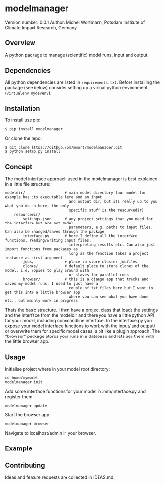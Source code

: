 modelmanager
===============================

Version number: 0.0.1
Author: Michel Wortmann, Potsdam Institute of Climate Impact Research, Germany

Overview
--------

A python package to manage (scientific) model runs, input and output.


Dependencies
------------
All python dependencies are listed in `requirements.txt`. Before installing the
package (see below) consider setting up a virtual python environment (`virtualenv mydevenv`).

Installation
--------------------

To install use pip:

    $ pip install modelmanager


Or clone the repo:

    $ git clone https://github.com/mwort/modelmanager.git
    $ python setup.py install


Concept
-------
The model interface approach used in the modelmanager is best explained in a little file structure:
```
modeldir/                  # main model directory (our model for example has its executable here and an input
                             and output dir, but its really up to you what you do in here, the only
                             specific stuff is the resourcedir)
    resourcedir/
        settings.json      # any project settings that you need for the interface but are not model
                             parameters, e.g. paths to input files. Can also be changed/saved through the package
        interface.py       # here I define all the interface functions, reading/writing input files,
                             interpreting results etc. Can also just import functions from packages as
                             long as the function takes a project instance as first argument
        jobs/              # place to store cluster jobfiles
        clones/	           # default place to store clones of the model, i.e. copies to play around with 
                             or slaves for parallel runs
	    browser/           # this is a django app that tracks and saves my model runs, I used to just have a
                             couple of txt files here but I want to get this into a little browser app
                             where you can see what you have done etc., but mainly work in progress
```
Thats the basic structure. I then have a project class that loads the settings and the interface from the modeldir and there you have a little python API for your model, including commandline interface. In the interface.py you expose your model interface functions to work with the input/ and output/ or overwrite them for specific model cases, a bit like a plugin approach. The "browser" package stores your runs in a database and lets see them with the little browser app.


Usage
-----

Initialise project where in your model root directory:
```
cd home/mymodel
modelmanager init
```
Add some interface functions for your model in .mm/interface.py and register them:
```
modelmanager update
```
Start the browser app:
```
modelmanager browser
```
Navigate to localhost/admin in your browser.


Example
-------


Contributing
------------
Ideas and feature requests are collected in IDEAS.md.
